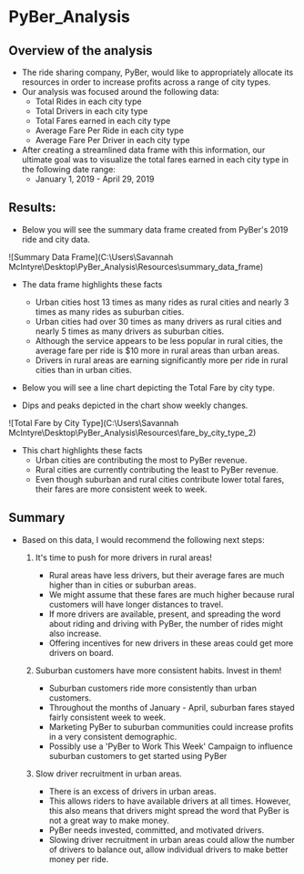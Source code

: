 # PyBer_Analysis

## Overview of the analysis
- The ride sharing company, PyBer, would like to appropriately allocate its resources in order to increase profits across a range of city types.
- Our analysis was focused around the following data:
	- Total Rides in each city type
	- Total Drivers in each city type
	- Total Fares earned in each city type
	- Average Fare Per Ride in each city type
	- Average Fare Per Driver in each city type
- After creating a streamlined data frame with this information, our ultimate goal was to visualize the total fares earned in each city type in the following date range:
	- January 1, 2019 - April 29, 2019

## Results: 
- Below you will see the summary data frame created from PyBer's 2019 ride and city data.

![Summary Data Frame](C:\Users\Savannah McIntyre\Desktop\PyBer_Analysis\Resources\summary_data_frame)

- The data frame highlights these facts
	- Urban cities host 13 times as many rides as rural cities and nearly 3 times as many rides as suburban cities.
	- Urban cities had over 30 times as many drivers as rural cities and nearly 5 times as many drivers as suburban cities.
	- Although the service appears to be less popular in rural cities, the average fare per ride is $10 more in rural areas than urban areas. 
	- Drivers in rural areas are earning significantly more per ride in rural cities than in urban cities. 

- Below you will see a line chart depicting the Total Fare by city type.
- Dips and peaks depicted in the chart show weekly changes. 

![Total Fare by City Type](C:\Users\Savannah McIntyre\Desktop\PyBer_Analysis\Resources\fare_by_city_type_2)

- This chart highlights these facts
	- Urban cities are contributing the most to PyBer revenue. 
	- Rural cities are currently contributing the least to PyBer revenue.
	- Even though suburban and rural cities contribute lower total fares, their fares are more consistent week to week. 
	
## Summary
- Based on this data, I would recommend the following next steps: 
	1. It's time to push for more drivers in rural areas! 
		- Rural areas have less drivers, but their average fares are much higher than in cities or suburban areas.
		- We might assume that these fares are much higher because rural customers will have longer distances to travel.
		- If more drivers are available, present, and spreading the word about riding and driving with PyBer, the number of rides might also increase.
		- Offering incentives for new drivers in these areas could get more drivers on board.

	2. Suburban customers have more consistent habits. Invest in them!
		- Suburban customers ride more consistently than urban customers.
		- Throughout the months of January - April, suburban fares stayed fairly consistent week to week.
		- Marketing PyBer to suburban communities could increase profits in a very consistent demographic.
		- Possibly use a 'PyBer to Work This Week' Campaign to influence suburban customers to get started using PyBer
	
	3. Slow driver recruitment in urban areas.
		- There is an excess of drivers in urban areas. 
		- This allows riders to have available drivers at all times. However, this also means that drivers might spread the word that PyBer is not a great way to make money.
		- PyBer needs invested, committed, and motivated drivers.
		- Slowing driver recruitment in urban areas could allow the number of drivers to balance out, allow individual drivers to make better money per ride. 
